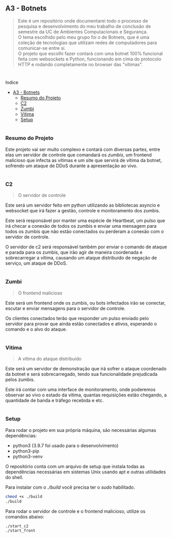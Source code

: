## A3 - Botnets

> Este é um repositório onde documentarei todo o processo de pesquisa e desenvolvimento do meu trabalho de conclusão de semestre da UC de Ambientes Computacionais e Segurança.  
> O tema escolhido pelo meu grupo foi o de Botnets, que é uma coleção de tecnologias que utilizam redes de computadores para comunicar-se entre si.  
> O projeto que escolhi fazer contará com uma botnet 100% funcional feita com websockets e Python, funcionando em cima do protocolo HTTP e rodando completamente no browser das "vítimas".

#

Indice
- [A3 - Botnets](#a3---botnets)
  - [Resumo do Projeto](#resumo-do-projeto)
  - [C2](#c2)
  - [Zumbi](#zumbi)
  - [Vitima](#vitima)
  - [Setup](#setup)

#

<a name="resumo"></a>
### Resumo do Projeto

Este projeto vai ser muito complexo e contará com diversas partes, entre elas um servidor de controle que comandará os *zumbis*, um frontend malicioso que infecta as vítimas e um site que servirá de vítima da botnet, sofrendo um ataque de DDoS durante a apresentação ao vivo.

#

<a name="c2"></a>
### C2
> O servidor de controle  

Este será um servidor feito em python utilizando as bibliotecas asyncio e websocket que irá fazer a gestão, controle e monitoramento dos zumbis.

Este será responsável por manter uma espécie de Heartbeat, um pulso que irá checar a conexão de todos os zumbis e enviar uma mensagem para todos os zumbis que não estão conectados ou perderam a conexão com o servidor de controle.

O servidor de c2 será responsável também por enviar o comando de ataque e parada para os zumbis, que irão agir de maneira coordenada e sobrecarregar a vítima, causando um ataque distribuido de negação de serviço, um ataque de DDoS.

#

<a name="zumbi"></a>
### Zumbi
> O frontend malicioso

Este será um frontend onde os zumbis, ou bots infectados irão se conectar, escutar e enviar mensagens para o servidor de controle.

Os clientes conectados terão que responder um pulso enviado pelo servidor para provar que ainda estão conectados e ativos, esperando o comando e o alvo do ataque.

#

<a name="vitima"></a>
### Vitima
> A vítima do ataque distribuido

Este será um servidor de demonstração que irá sofrer o ataque coordenado da botnet e será sobrecarregado, tendo sua funcionalidade prejudicada pelos zumbis.

Este irá contar com uma interface de monitoramento, onde poderemos observar ao vivo o estado da vitima, quantas requisições estão chegando, a quantidade de banda e tráfego recebida e etc.

#

<a name="setup"></a>
### Setup
Para rodar o projeto em sua própria máquina, são necessárias algumas dependências:
- python3 (3.9.7 foi usado para o desenvolvimento)
- python3-pip
- python3-venv

O repositório conta com um arquivo de setup que instala todas as dependências necessárias em sistemas Unix usando apt e outras utilidades do shell.

Para instalar com o *./build* você precisa ter o *sudo* habilitado.

```bash
chmod +x ./build
./build
```

Para rodar o servidor de controle e o frontend malicioso, utilize os comandos abaixo:

```bash
./start_c2
./start_front
```